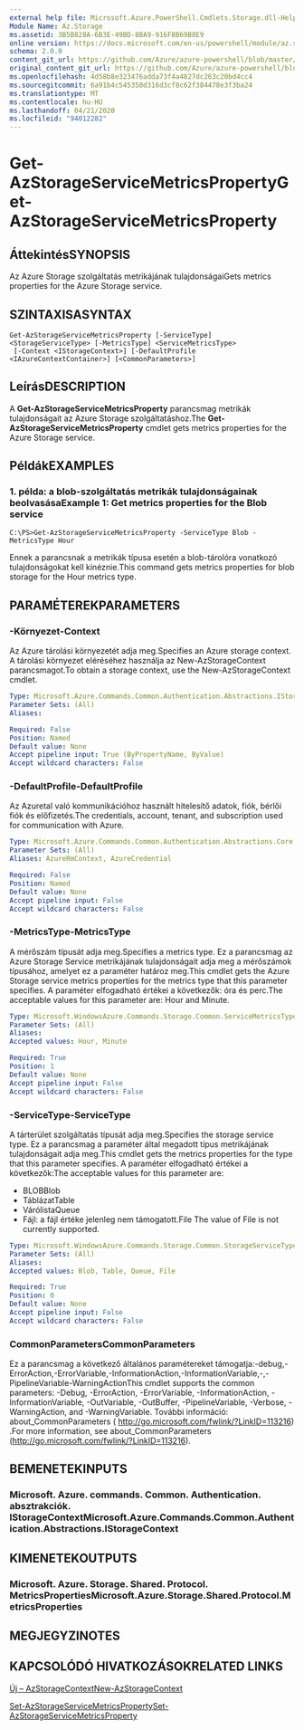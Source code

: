 ```yaml
---
external help file: Microsoft.Azure.PowerShell.Cmdlets.Storage.dll-Help.xml
Module Name: Az.Storage
ms.assetid: 3B5B828A-6B3E-49BD-8BA9-916F8B69B8E9
online version: https://docs.microsoft.com/en-us/powershell/module/az.storage/get-azstorageservicemetricsproperty
schema: 2.0.0
content_git_url: https://github.com/Azure/azure-powershell/blob/master/src/Storage/Storage.Management/help/Get-AzStorageServiceMetricsProperty.md
original_content_git_url: https://github.com/Azure/azure-powershell/blob/master/src/Storage/Storage.Management/help/Get-AzStorageServiceMetricsProperty.md
ms.openlocfilehash: 4d58b8e323476adda73f4a4827dc263c20bd4cc4
ms.sourcegitcommit: 6a91b4c545350d316d3cf8c62f384478e3f3ba24
ms.translationtype: MT
ms.contentlocale: hu-HU
ms.lasthandoff: 04/21/2020
ms.locfileid: "94012282"
---
```

# <span data-ttu-id="9d647-101">Get-AzStorageServiceMetricsProperty</span><span class="sxs-lookup"><span data-stu-id="9d647-101">Get-AzStorageServiceMetricsProperty</span></span>

## <span data-ttu-id="9d647-102">Áttekintés</span><span class="sxs-lookup"><span data-stu-id="9d647-102">SYNOPSIS</span></span>
<span data-ttu-id="9d647-103">Az Azure Storage szolgáltatás metrikájának tulajdonságai</span><span class="sxs-lookup"><span data-stu-id="9d647-103">Gets metrics properties for the Azure Storage service.</span></span>

## <span data-ttu-id="9d647-104">SZINTAXISA</span><span class="sxs-lookup"><span data-stu-id="9d647-104">SYNTAX</span></span>

```
Get-AzStorageServiceMetricsProperty [-ServiceType] <StorageServiceType> [-MetricsType] <ServiceMetricsType>
 [-Context <IStorageContext>] [-DefaultProfile <IAzureContextContainer>] [<CommonParameters>]
```

## <span data-ttu-id="9d647-105">Leírás</span><span class="sxs-lookup"><span data-stu-id="9d647-105">DESCRIPTION</span></span>
<span data-ttu-id="9d647-106">A **Get-AzStorageServiceMetricsProperty** parancsmag metrikák tulajdonságait az Azure Storage szolgáltatáshoz.</span><span class="sxs-lookup"><span data-stu-id="9d647-106">The **Get-AzStorageServiceMetricsProperty** cmdlet gets metrics properties for the Azure Storage service.</span></span>

## <span data-ttu-id="9d647-107">Példák</span><span class="sxs-lookup"><span data-stu-id="9d647-107">EXAMPLES</span></span>

### <span data-ttu-id="9d647-108">1. példa: a blob-szolgáltatás metrikák tulajdonságainak beolvasása</span><span class="sxs-lookup"><span data-stu-id="9d647-108">Example 1: Get metrics properties for the Blob service</span></span>
```
C:\PS>Get-AzStorageServiceMetricsProperty -ServiceType Blob -MetricsType Hour
```

<span data-ttu-id="9d647-109">Ennek a parancsnak a metrikák típusa esetén a blob-tárolóra vonatkozó tulajdonságokat kell kinéznie.</span><span class="sxs-lookup"><span data-stu-id="9d647-109">This command gets metrics properties for blob storage for the Hour metrics type.</span></span>

## <span data-ttu-id="9d647-110">PARAMÉTEREK</span><span class="sxs-lookup"><span data-stu-id="9d647-110">PARAMETERS</span></span>

### <span data-ttu-id="9d647-111">-Környezet</span><span class="sxs-lookup"><span data-stu-id="9d647-111">-Context</span></span>
<span data-ttu-id="9d647-112">Az Azure tárolási környezetét adja meg.</span><span class="sxs-lookup"><span data-stu-id="9d647-112">Specifies an Azure storage context.</span></span>
<span data-ttu-id="9d647-113">A tárolási környezet eléréséhez használja az New-AzStorageContext parancsmagot.</span><span class="sxs-lookup"><span data-stu-id="9d647-113">To obtain a storage context, use the New-AzStorageContext cmdlet.</span></span>

```yaml
Type: Microsoft.Azure.Commands.Common.Authentication.Abstractions.IStorageContext
Parameter Sets: (All)
Aliases:

Required: False
Position: Named
Default value: None
Accept pipeline input: True (ByPropertyName, ByValue)
Accept wildcard characters: False
```

### <span data-ttu-id="9d647-114">-DefaultProfile</span><span class="sxs-lookup"><span data-stu-id="9d647-114">-DefaultProfile</span></span>
<span data-ttu-id="9d647-115">Az Azuretal való kommunikációhoz használt hitelesítő adatok, fiók, bérlői fiók és előfizetés.</span><span class="sxs-lookup"><span data-stu-id="9d647-115">The credentials, account, tenant, and subscription used for communication with Azure.</span></span>

```yaml
Type: Microsoft.Azure.Commands.Common.Authentication.Abstractions.Core.IAzureContextContainer
Parameter Sets: (All)
Aliases: AzureRmContext, AzureCredential

Required: False
Position: Named
Default value: None
Accept pipeline input: False
Accept wildcard characters: False
```

### <span data-ttu-id="9d647-116">-MetricsType</span><span class="sxs-lookup"><span data-stu-id="9d647-116">-MetricsType</span></span>
<span data-ttu-id="9d647-117">A mérőszám típusát adja meg.</span><span class="sxs-lookup"><span data-stu-id="9d647-117">Specifies a metrics type.</span></span>
<span data-ttu-id="9d647-118">Ez a parancsmag az Azure Storage Service metrikájának tulajdonságait adja meg a mérőszámok típusához, amelyet ez a paraméter határoz meg.</span><span class="sxs-lookup"><span data-stu-id="9d647-118">This cmdlet gets the Azure Storage service metrics properties for the metrics type that this parameter specifies.</span></span>
<span data-ttu-id="9d647-119">A paraméter elfogadható értékei a következők: óra és perc.</span><span class="sxs-lookup"><span data-stu-id="9d647-119">The acceptable values for this parameter are: Hour and Minute.</span></span>

```yaml
Type: Microsoft.WindowsAzure.Commands.Storage.Common.ServiceMetricsType
Parameter Sets: (All)
Aliases:
Accepted values: Hour, Minute

Required: True
Position: 1
Default value: None
Accept pipeline input: False
Accept wildcard characters: False
```

### <span data-ttu-id="9d647-120">-ServiceType</span><span class="sxs-lookup"><span data-stu-id="9d647-120">-ServiceType</span></span>
<span data-ttu-id="9d647-121">A tárterület szolgáltatás típusát adja meg.</span><span class="sxs-lookup"><span data-stu-id="9d647-121">Specifies the storage service type.</span></span>
<span data-ttu-id="9d647-122">Ez a parancsmag a paraméter által megadott típus metrikájának tulajdonságait adja meg.</span><span class="sxs-lookup"><span data-stu-id="9d647-122">This cmdlet gets the metrics properties for the type that this parameter specifies.</span></span>
<span data-ttu-id="9d647-123">A paraméter elfogadható értékei a következők:</span><span class="sxs-lookup"><span data-stu-id="9d647-123">The acceptable values for this parameter are:</span></span>
- <span data-ttu-id="9d647-124">BLOB</span><span class="sxs-lookup"><span data-stu-id="9d647-124">Blob</span></span> 
- <span data-ttu-id="9d647-125">Táblázat</span><span class="sxs-lookup"><span data-stu-id="9d647-125">Table</span></span>
- <span data-ttu-id="9d647-126">Várólista</span><span class="sxs-lookup"><span data-stu-id="9d647-126">Queue</span></span>
- <span data-ttu-id="9d647-127">Fájl: a fájl értéke jelenleg nem támogatott.</span><span class="sxs-lookup"><span data-stu-id="9d647-127">File The value of File is not currently supported.</span></span>

```yaml
Type: Microsoft.WindowsAzure.Commands.Storage.Common.StorageServiceType
Parameter Sets: (All)
Aliases:
Accepted values: Blob, Table, Queue, File

Required: True
Position: 0
Default value: None
Accept pipeline input: False
Accept wildcard characters: False
```

### <span data-ttu-id="9d647-128">CommonParameters</span><span class="sxs-lookup"><span data-stu-id="9d647-128">CommonParameters</span></span>
<span data-ttu-id="9d647-129">Ez a parancsmag a következő általános paramétereket támogatja:-debug,-ErrorAction,-ErrorVariable,-InformationAction,-InformationVariable,-,-PipelineVariable-WarningAction</span><span class="sxs-lookup"><span data-stu-id="9d647-129">This cmdlet supports the common parameters: -Debug, -ErrorAction, -ErrorVariable, -InformationAction, -InformationVariable, -OutVariable, -OutBuffer, -PipelineVariable, -Verbose, -WarningAction, and -WarningVariable.</span></span> <span data-ttu-id="9d647-130">További információ: about_CommonParameters ( http://go.microsoft.com/fwlink/?LinkID=113216) .</span><span class="sxs-lookup"><span data-stu-id="9d647-130">For more information, see about_CommonParameters (http://go.microsoft.com/fwlink/?LinkID=113216).</span></span>

## <span data-ttu-id="9d647-131">BEMENETEK</span><span class="sxs-lookup"><span data-stu-id="9d647-131">INPUTS</span></span>

### <span data-ttu-id="9d647-132">Microsoft. Azure. commands. Common. Authentication. absztrakciók. IStorageContext</span><span class="sxs-lookup"><span data-stu-id="9d647-132">Microsoft.Azure.Commands.Common.Authentication.Abstractions.IStorageContext</span></span>

## <span data-ttu-id="9d647-133">KIMENETEK</span><span class="sxs-lookup"><span data-stu-id="9d647-133">OUTPUTS</span></span>

### <span data-ttu-id="9d647-134">Microsoft. Azure. Storage. Shared. Protocol. MetricsProperties</span><span class="sxs-lookup"><span data-stu-id="9d647-134">Microsoft.Azure.Storage.Shared.Protocol.MetricsProperties</span></span>

## <span data-ttu-id="9d647-135">MEGJEGYZI</span><span class="sxs-lookup"><span data-stu-id="9d647-135">NOTES</span></span>

## <span data-ttu-id="9d647-136">KAPCSOLÓDÓ HIVATKOZÁSOK</span><span class="sxs-lookup"><span data-stu-id="9d647-136">RELATED LINKS</span></span>

[<span data-ttu-id="9d647-137">Új – AzStorageContext</span><span class="sxs-lookup"><span data-stu-id="9d647-137">New-AzStorageContext</span></span>](./New-AzStorageContext.md)

[<span data-ttu-id="9d647-138">Set-AzStorageServiceMetricsProperty</span><span class="sxs-lookup"><span data-stu-id="9d647-138">Set-AzStorageServiceMetricsProperty</span></span>](./Set-AzStorageServiceMetricsProperty.md)


